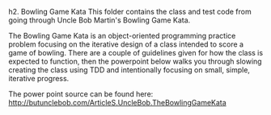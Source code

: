 h2. Bowling Game Kata
This folder contains the class and test code from going through Uncle Bob Martin's Bowling Game Kata.

The Bowling Game Kata is an object-oriented programming practice problem focusing on the iterative design of a class intended to score a game of bowling. There are a couple of guidelines given for how the class is expected to function, then the powerpoint below walks you through slowing creating the class using TDD and intentionally focusing on small, simple, iterative progress.

The power point source can be found here: http://butunclebob.com/ArticleS.UncleBob.TheBowlingGameKata
